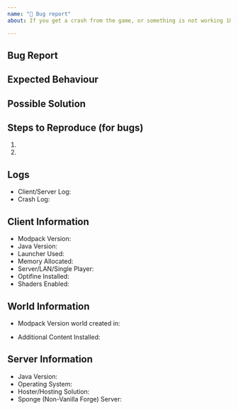 ```yaml
---
name: "🐛 Bug report"
about: If you get a crash from the game, or something is not working 100% from a mod/game.

---
```


<!-- Thank you for submitting an issue for the relevant topic. Please ensure that you fill in all the required information needed as specified by the template below. -->
<!-- Note: As you are reporting a bug, please ensure that you have logs uploaded to either PasteBin/Gist etc... No logs = Closing and Ignoring of the issue! -->
<!-- NOTE: If you have other mods installed or you have changed versions; please revert to a clean install and test again with a crash/bug before posting. -->

## Bug Report
<!--- If you're describing a bug, describe the current behaviour -->
<!--- If you're suggesting a change/improvement, tell us how it should work -->

## Expected Behaviour
<!--- If describing a bug, tell us what happens instead of the expected behaviour -->
<!--- If suggesting a change/improvement, explain the difference from current behaviour -->

## Possible Solution
<!--- Not obligatory, but suggest a fix/reason for the bug, -->
<!--- or ideas how to implement the addition or change -->

## Steps to Reproduce (for bugs)
<!--- Provide a link to a live example, or an unambiguous set of steps to -->
1.
2.
<!--- Add more if needed -->

## Logs
<!-- Twitch logs can be found in the installation directory for the Twitch App.  Or click the ... button on Crackpack 3 and hit "Open Folder" -->
<!-- ATLauncher logs can be found in the installation directory. Or you can "Open Folder" from the launcher to view the instance. -->
<!-- Then upload the latest/crash logs to PasteBin or Gist. DON'T Upload them to GitHub -->
* Client/Server Log:
* Crash Log:

## Client Information
<!--- Include as many relevant details about the environment you experienced the bug in -->
<!-- Please tell us how much memory you have allocated to the game. For Twitch/ATLauncher look in the settings -->
* Modpack Version:
* Java Version:
* Launcher Used:
* Memory Allocated:
* Server/LAN/Single Player:
* Optifine Installed:
* Shaders Enabled:

## World Information
<!-- Please provide the version of the modpack that the world was created in if known. Rough estimates are OK -->
* Modpack Version world created in:
<!-- If there are any additional mods, please state them below -->
* Additional Content Installed:

<!--- Additional Information if you are using a server setup (DELETE THIS SECTION IF YOUR ISSUE IS CLIENT ONLY) -->
## Server Information
* Java Version:
* Operating System:
* Hoster/Hosting Solution:
* Sponge (Non-Vanilla Forge) Server:
